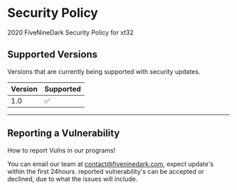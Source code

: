 # Security Policy
2020 FiveNineDark Security Policy for xt32

## Supported Versions

Versions that are currently being supported with security updates.

| Version | Supported          |
| ------- | ------------------ |
|  1.0    | :white_check_mark: |
--------------------------------

## Reporting a Vulnerability

How to report Vulns in our programs!

You can email our team at contact@fiveninedark.com, expect update's within the first 24hours.
reported vulnerability's can be  accepted or declined, due to what the issues will include.
